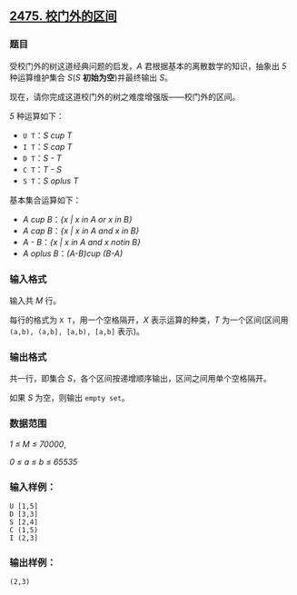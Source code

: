 ## [2475. 校门外的区间](https://www.acwing.com/problem/content/2477/)

### 题目

受校门外的树这道经典问题的启发，*A* 君根据基本的离散数学的知识，抽象出 *5* 种运算维护集合 *S*(*S* **初始为空**)并最终输出 *S*。

现在，请你完成这道校门外的树之难度增强版——校门外的区间。

*5* 种运算如下：

- `U T`：*S cup T*
- `I T`：*S cap T*
- `D T`：*S - T*
- `C T`：*T - S*
- `S T`：*S oplus T*

基本集合运算如下：

- *A cup B*：*{x | x in A  or  x in B}*
- *A cap B*：*{x | x in A  and  x in B}*
- *A - B*：*{x | x in A  and  x notin B}*
- *A oplus B*：*(A-B)cup (B-A)*

### 输入格式

输入共 *M* 行。

每行的格式为 `X T`，用一个空格隔开，*X* 表示运算的种类，*T* 为一个区间(区间用 `(a,b), (a,b], [a,b), [a,b]` 表示)。

### 输出格式

共一行，即集合 *S*，各个区间按递增顺序输出，区间之间用单个空格隔开。

如果 *S* 为空，则输出 `empty set`。

### 数据范围

*1 ≤ M ≤ 70000*,

*0 ≤ a ≤ b ≤ 65535*

### 输入样例：

```
U [1,5]
D [3,3]
S [2,4]
C (1,5)
I (2,3]
```

### 输出样例：

```
(2,3)
```
